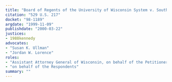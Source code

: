 ```yaml
---
title: "Board of Regents of the University of Wisconsin System v. Southworth"
citation: "529 U.S. 217"
docket: "98-1189"
argdate: "1999-11-09"
publishdate: "2000-03-22"
justices:
- 1988kennedy
advocates:
- "Susan K. Ullman"
- "Jordan W. Lorence"
roles:
- "Assistant Attorney General of Wisconsin, on behalf of the Petitioners"
- "on behalf of the Respondents"
summary: ""
---
```



